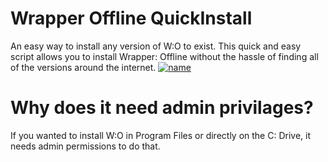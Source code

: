 # Wrapper Offline QuickInstall
An easy way to install any version of W:O to exist.
This quick and easy script allows you to install Wrapper: Offline without the hassle of finding all of the versions around the internet.
[![name](https://openclipart.org/image/2400px/svg_to_png/201887/download-button-plain.png)](https://github.com/CyberStudioUnited/Wrapper-Offline-QuickInstall/raw/main/Install%20Wrapper%20Offline.exe)

# Why does it need admin privilages?
If you wanted to install W:O in Program Files or directly on the C: Drive, it needs admin permissions to do that.
